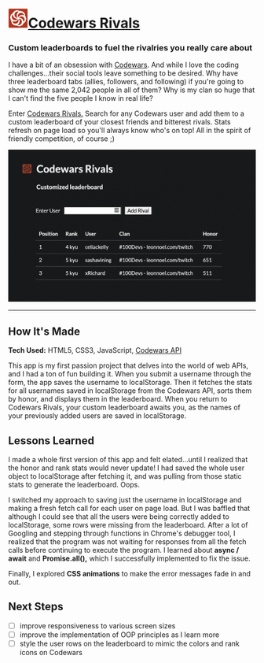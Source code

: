# <a href="https://celiackelly.github.io/codewars-rivals/"><img src="/assets/codewars-logo.svg" height="40px">Codewars Rivals</a>
### Custom leaderboards to fuel the rivalries you really care about

I have a bit of an obsession with <a href="https://www.codewars.com/">Codewars</a>. And while I love the coding challenges...their social tools leave something to be desired. Why have three leaderboard tabs (allies, followers, and following) if you're going to show me the same 2,042 people in all of them? Why is my clan so huge that I can't find the five people I know in real life? 

Enter <a href="https://celiackelly.github.io/codewars-rivals/">Codewars Rivals.</a> Search for any Codewars user and add them to a custom leaderboard of your closest friends and bitterest rivals. Stats refresh on page load so you'll always know who's on top! All in the spirit of friendly competition, of course ;) 

<img src="/assets/codewars-rivals-screenshot-cropped.png">

---

## How It's Made

**Tech Used:** HTML5, CSS3, JavaScript, [Codewars API](https://dev.codewars.com/#introduction)

This app is my first passion project that delves into the world of web APIs, and I had a ton of fun building it. When you submit a username through the form, the app saves the username to localStorage. Then it fetches the stats for all usernames saved in localStorage from the Codewars API, sorts them by honor, and displays them in the leaderboard. When you return to Codewars Rivals, your custom leaderboard awaits you, as the names of your previously added users are saved in localStorage. 

## Lessons Learned

I made a whole first version of this app and felt elated...until I realized that the honor and rank stats would never update! I had saved the whole user object to localStorage after fetching it, and was pulling from those static stats to generate the leaderboard. Oops. 

I switched my approach to saving just the username in localStorage and making a fresh fetch call for each user on page load. But I was baffled that although I could see that all the users were being correctly added to localStorage, some rows were missing from the leaderboard. After a lot of Googling and stepping through functions in Chrome's debugger tool, I realized that the program was not waiting for responses from all the fetch calls before continuing to execute the program. I learned about **async / await** and **Promise.all(),** which I successfully implemented to fix the issue. 

Finally, I explored **CSS animations** to make the error messages fade in and out. 

## Next Steps

- [ ] improve responsiveness to various screen sizes
- [ ] improve the implementation of OOP principles as I learn more 
- [ ] style the user rows on the leaderboard to mimic the colors and rank icons on Codewars

&nbsp;
